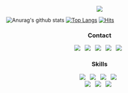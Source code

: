 

<p align="center">
  <img src="https://capsule-render.vercel.app/api?type=slice&color=gradient"><br/>
</p>

<p align="center">
  
  ![Anurag's github stats](https://github-readme-stats.vercel.app/api?username=leeseongwon95&hide=stars)
  [![Top Langs](https://github-readme-stats.vercel.app/api/top-langs/?username=leeseongwon95&layout=compact)](https://github.com/leeseongwon95/github-readme-stats)
  [![Hits](https://hits.seeyoufarm.com/api/count/incr/badge.svg?url=https%3A%2F%2Fgithub.com%2Fleeseongwon95%2Fhit-counter)](https://hits.seeyoufarm.com)
</p>


<h3 align="center"><b>Contact</b></h3>
<p align="center">
<a href="https://velog.io/@leeseongwon"><img src="https://img.shields.io/badge/Velog-3DDC84?style=flat-square&logo=Blogger&logoColor=white"/></a> &nbsp
<a href="mailto:syanggu0540@gmail.com"><img src="https://img.shields.io/badge/Gmail-EA4335?style=flat-square&logo=Gmail&logoColor=white"/></a> &nbsp
<a href="https://www.linkedin.com/in//"><img src="https://img.shields.io/badge/LinkedIn-0A66C2?style=flat-square&logo=LinkedIn&logoColor=white"/></a> &nbsp
<a href="https://www.instagram.com/syangguuuu/"><img src="https://img.shields.io/badge/instagram-E4405F?style=flat-square&logo=instagram&logoColor=white"/></a> &nbsp
<a href="https://www.notion.so/Portfolio-fc12ca9fd35d46d9aa37b683f1868ff5?p=6fac43f2acfe48c78f067357d1fa91b0&pm=c/"><img src="https://img.shields.io/badge/notion-000000?style=flat-square&logo=notion&logoColor=white"/></a> &nbsp
</p>

<h3 align="center"><b>Skills</b></h3>
<p align="center">
  <img src="https://img.shields.io/badge/Python-3776AB?style=flat-square&logo=Python&logoColor=white"/> &nbsp 
  <img src="https://img.shields.io/badge/PyTorch-EE4C2C?style=flat-square&logo=PyTorch&logoColor=white"/> &nbsp
  <img src="https://img.shields.io/badge/TensorFlow-FF6F00?style=flat-square&logo=TensorFlow&logoColor=white"/> &nbsp
  <img src="https://img.shields.io/badge/FastAPI-009688?style=flat-square&logo=FastAPI&logoColor=white"/> &nbsp
  <br/>
  <img src="https://img.shields.io/badge/TypeScript-007acc?style=flat-square&logo=TypeScript&logoColor=white"/> &nbsp
  <img src="https://img.shields.io/badge/React-61DAFB?style=flat-square&logo=React&logoColor=black"/> &nbsp
  <img src="https://img.shields.io/badge/Next.js-000000?style=flat-square&logo=Next.js&logoColor=white"/> &nbsp
</p>
